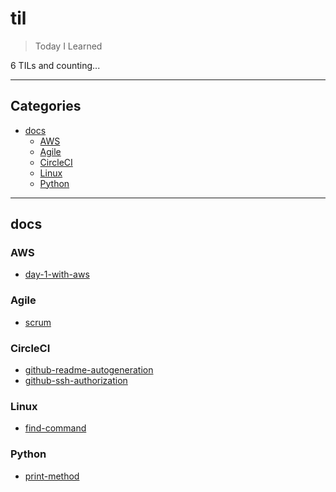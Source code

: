 # til

> Today I Learned

6 TILs and counting...

---

## Categories

- [docs](#docs)
  - [AWS](#AWS)
  - [Agile](#Agile)
  - [CircleCI](#CircleCI)
  - [Linux](#Linux)
  - [Python](#Python)

---

## docs


### AWS

- [day-1-with-aws](https://github.com/masuonline/til/blob/master/docs/AWS/day-1-with-aws.md)

### Agile

- [scrum](https://github.com/masuonline/til/blob/master/docs/Agile/scrum.md)

### CircleCI

- [github-readme-autogeneration](https://github.com/masuonline/til/blob/master/docs/CircleCI/github-readme-autogeneration.md)
- [github-ssh-authorization](https://github.com/masuonline/til/blob/master/docs/CircleCI/github-ssh-authorization.md)

### Linux

- [find-command](https://github.com/masuonline/til/blob/master/docs/Linux/find-command.md)

### Python

- [print-method](https://github.com/masuonline/til/blob/master/docs/Python/print-method.md)
